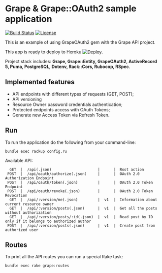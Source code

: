 # Grape & Grape::OAuth2 sample application
[![Build Status](https://travis-ci.org/grape-oauth2/grape-oauth2-sample.svg?branch=master)](https://travis-ci.org/grape-oauth2/grape-oauth2-sample)
[![License](http://img.shields.io/badge/license-MIT-brightgreen.svg)](#license)

This is an example of using GrapeOAuth2 gem with the Grape API project.

This app is ready to deploy to Heroku [![Deploy](https://www.herokucdn.com/deploy/button.png)](https://heroku.com/deploy?template=https://github.com/grape-oauth2/grape-oauth2-sample).

Project stack includes: **Grape, Grape::Entity, GrapeOAuth2, ActiveRecord 5, Puma, PostgreSQL, Dotenv, Rack::Cors, Rubocop, RSpec**.

## Implemented features

* API endpoints with different types of requests (GET, POST);
* API versioning
* Resource Owner password credentials authentication;
* Protected endpoints access with OAuth Tokens;
* Generate new Access Token via Refresh Token.

## Run

To run the application do the following from your command-line:

`bundle exec rackup config.ru`

Available API:

```
  GET  |  /api(.json)                     |      |  Root action   
 POST  |  /api/oauth/authorize(.json)     |      |  OAuth 2.0 Authorization Endpoint                       
 POST  |  /api/oauth/token(.json)         |      |  OAuth 2.0 Token Endpoint                               
 POST  |  /api/oauth/revoke(.json)        |      |  OAuth 2.0 Token Revocation      
  GET  |  /api/:version/me(.json)         |  v1  |  Information about current resource owner
  GET  |  /api/:version/posts(.json)      |  v1  |  Get all the posts without authorization                
  GET  |  /api/:version/posts/:id(.json)  |  v1  |  Read post by ID only if it belongs to authorized author
 POST  |  /api/:version/posts(.json)      |  v1  |  Create post from authorized user                       
```

## Routes

To print all the API routes you can run a special Rake task:

`bundle exec rake grape:routes`
